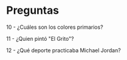 # Preguntas

10 - ¿Cuáles son los colores primarios?

11 - ¿Quien pintó "El Grito"?

12 - ¿Qué deporte practicaba Michael Jordan?
